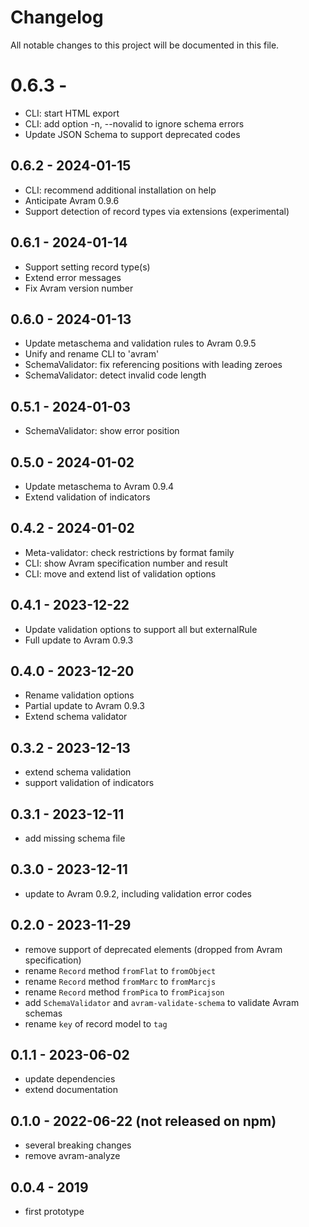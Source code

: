 # Changelog

All notable changes to this project will be documented in this file.

# 0.6.3 -

- CLI: start HTML export
- CLI: add option -n, --novalid to ignore schema errors
- Update JSON Schema to support deprecated codes

## 0.6.2 - 2024-01-15

- CLI: recommend additional installation on help
- Anticipate Avram 0.9.6
- Support detection of record types via extensions (experimental)

## 0.6.1 - 2024-01-14

- Support setting record type(s)
- Extend error messages
- Fix Avram version number

## 0.6.0 - 2024-01-13

- Update metaschema and validation rules to Avram 0.9.5
- Unify and rename CLI to 'avram'
- SchemaValidator: fix referencing positions with leading zeroes
- SchemaValidator: detect invalid code length

## 0.5.1 - 2024-01-03

- SchemaValidator: show error position

## 0.5.0 - 2024-01-02

- Update metaschema to Avram 0.9.4
- Extend validation of indicators

## 0.4.2 - 2024-01-02

- Meta-validator: check restrictions by format family
- CLI: show Avram specification number and result
- CLI: move and extend list of validation options

## 0.4.1 - 2023-12-22

- Update validation options to support all but externalRule
- Full update to Avram 0.9.3

## 0.4.0 - 2023-12-20

- Rename validation options
- Partial update to Avram 0.9.3
- Extend schema validator

## 0.3.2 - 2023-12-13

- extend schema validation
- support validation of indicators

## 0.3.1 - 2023-12-11

- add missing schema file

## 0.3.0 - 2023-12-11

- update to Avram 0.9.2, including validation error codes

## 0.2.0 - 2023-11-29

- remove support of deprecated elements (dropped from Avram specification)
- rename `Record` method `fromFlat` to `fromObject`
- rename `Record` method `fromMarc` to `fromMarcjs`
- rename `Record` method `fromPica` to `fromPicajson`
- add `SchemaValidator` and `avram-validate-schema` to validate Avram schemas
- rename `key` of record model to `tag`

## 0.1.1 - 2023-06-02

- update dependencies
- extend documentation

## 0.1.0 - 2022-06-22 (not released on npm)

- several breaking changes
- remove avram-analyze

## 0.0.4 - 2019 

- first prototype

